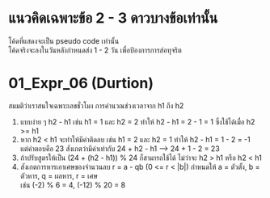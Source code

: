 # แนวคิดเฉพาะข้อ 2 - 3 ดาวบางข้อเท่านั้น
โค้ดที่แสดงจะเป็น pseudo code เท่านั้น\
โค้ดจริงจะลงในวันหลังกำหนดส่ง 1 - 2 วัน เพื่อป้องการการส่อทุจริต
# 01_Expr_06 (Durtion)
สมมติว่าเราสนใจเฉพาะเลขชั่วโมง การคำนวณช่วงเวลาจาก h1 ถึง h2
1) แบบง่าย ๆ h2 - h1 เช่น h1 = 1 และ h2 = 2 ทำให้ h2 - h1 = 2 - 1 = 1 ซึ่งใช้ได้เมื่อ h2 >= h1
2) หาก h2 < h1 จะทำให้มีค่าติดลบ เช่น h1 = 2 และ h2 = 1 ทำให้ h2 - h1 = 1 - 2 = -1 \
   แต่คำตอบคือ 23 สังเกตว่ามีค่าเท่ากับ 24 + h2 - h1 --> 24 + 1 - 2 = 23
3) ถ้าปรับสูตรให้เป็น (24 + (h2 - h1)) % 24 ก็สามารถใช้ได้ ไม่ว่าจะ h2 > h1 หรือ h2 < h1
4) สังเกตการหารเอาเศษของจำนวนลบ r = a - qb (0 <= r < |b|) กำหนดให้ a = ตัวตั้ง, b = ตัวหาร, q = ผลหาร, r = เศษ\
   เช่น (-2) % 6 = 4, (-12) % 20 = 8
